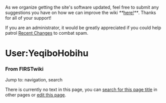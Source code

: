 As we organize getting the site's software updated, feel free to submit any
suggestions you have on how we can improve the wiki
_**_[here!](/index.php/User:Hallry/Suggestions "User:Hallry/Suggestions"
)_**_. Thanks for all of your support!

If you are an administrator, it would be greatly appreciated if you could help
patrol [Recent Changes](/index.php/Special:Recentchanges
"Special:Recentchanges" ) to combat spam.

# User:YeqiboHobihu

### From FIRSTwiki

Jump to: navigation, search

There is currently no text in this page, you can [search for this page
title](/index.php/Special:Search/YeqiboHobihu "Special:Search/YeqiboHobihu" )
in other pages or [edit this
page](http://www.firstwiki.net/index.php?title=User:YeqiboHobihu&action=edit
"http://www.firstwiki.net/index.php?title=User:YeqiboHobihu&action=edit" ).

